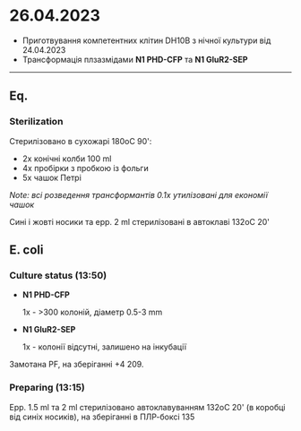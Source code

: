 26.04.2023
==========

- Приготвування компетентних клітин DH10B з нічної культури від 24.04.2023
- Трансформація плзазмідами __N1 PHD-CFP__ та __N1 GluR2-SEP__

---

## Eq.
### Sterilization
Стерилізовано в сухожарі 180oC 90':
- 2x конічні колби 100 ml
- 4x пробірки з пробкою із фольги
- 5x чашок Петрі

_Note: всі розведення трансформантів 0.1x утилізовані для економії чашок_

Сині і жовті носики та epp. 2 ml стерилізовані в автоклаві 132oC 20'

## E. coli
### Culture status (13:50)

- __N1 PHD-CFP__ 

  1x - >300 колоній, діаметр 0.5-3 mm

- __N1 GluR2-SEP__

  1x - колонії відсутні, залишено на інкубації

Замотана PF, на зберіганні +4 209.


### Preparing (13:15)
Epp. 1.5 ml та 2 ml стерилізовано автоклавуванням 132oC 20' (в коробці від синіх носиків), на зберіганні в ПЛР-боксі 135